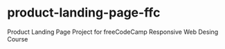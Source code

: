 # product-landing-page-ffc
 Product Landing Page Project for freeCodeCamp Responsive Web Desing Course
